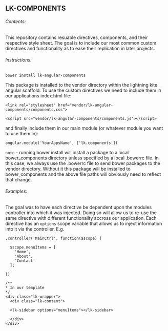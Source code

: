 ## LK-COMPONENTS


###### Contents:
This repository contains resuable directives, components, and their respective style sheet. The goal is to include our most common custom directives and functionality as to ease their replication in later projects.

###### Instructions:

	bower install lk-angular-components

This package is installed to the vendor directory within the lightning kite angular scaffold. To use the custom directives we need to include them in our applications index.html file:

	<link rel="stylesheet" href="vendor/lk-angular-components/components.css">

	<script src="vendor/lk-angular-components/components.js"></script>

and finally include them in our main module (or whatever module you want to use them in):

	angular.module('YourAppsName', ['lk.components'])
	
`note` - running bower install will install a package to a local bower_components directory unless specified by a local .bowerrc file. In this case, we always use the .bowerrc file to send bower packages to the vendor directory. Without it this package will be installed to bower_components and the above file paths will obviously need to reflect that change.

###### Examples:
The goal was to have each directive be dependent upon the modules controller into which it was injected. Doing so will allow us to re-use the same directive with different functionality accross our application. Each directive has an `options` scope variable that allows us to inject information into it via the controller. E.g.

	.controller('MainCtrl', function($scope) {

	  $scope.menuItems = [
		'Home',
		'About',
		'Contact'
	  ];

	})

	/**
	* In our template
	*/
	<div class="lk-wrapper">
	  <div class="lk-content">

	  <lk-sidebar options="menuItems"></lk-sidebar>

	  </div>
	</div>